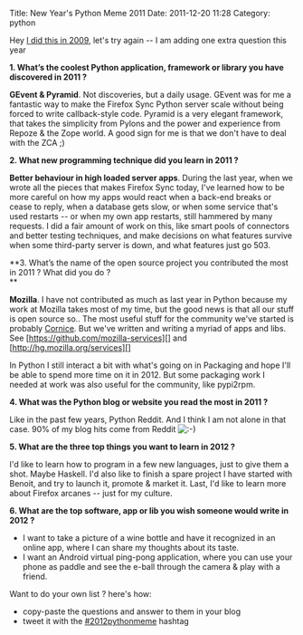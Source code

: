 Title: New Year&#039;s Python Meme 2011
Date: 2011-12-20 11:28
Category: python

Hey [I did this in 2009][], let's try again -- I am adding one extra
question this year   
  
**1. What’s the coolest Python application, framework or library you
have discovered in 2011 ?**   
  
**GEvent & Pyramid**. Not discoveries, but a daily usage. GEvent was
for me a fantastic way to make the Firefox Sync Python server scale
without being forced to write callback-style code. Pyramid is a very
elegant framework, that takes the simplicity from Pylons and the power
and experience from Repoze & the Zope world. A good sign for me is that
we don't have to deal with the ZCA ;)   
  
**2. What new programming technique did you learn in 2011 ?**   
  
**Better behaviour in high loaded server apps**. During the last year,
when we wrote all the pieces that makes Firefox Sync today, I've learned
how to be more careful on how my apps would react when a back-end breaks
or cease to reply, when a database gets slow, or when some service
that's used restarts -- or when my own app restarts, still hammered by
many requests. I did a fair amount of work on this, like smart pools of
connectors and better testing techniques, and make decisions on what
features survive when some third-party server is down, and what features
just go 503.   
  
**3. What’s the name of the open source project you contributed the
most in 2011 ? What did you do ?   
**   
  
**Mozilla**. I have not contributed as much as last year in Python
because my work at Mozilla takes most of my time, but the good news is
that all our stuff is open source so.. The most useful stuff for the
community we've started is probably [Cornice][]. But we've written and
writing a myriad of apps and libs. See
[https://github.com/mozilla-services][] and
[http://hg.mozilla.org/services][]   
  
In Python I still interact a bit with what's going on in Packaging and
hope I'll be able to spend more time on it in 2012. But some packaging
work I needed at work was also useful for the community, like pypi2rpm.
  
  
**4. What was the Python blog or website you read the most in 2011 ?**
  
  
Like in the past few years, Python Reddit. And I think I am not alone
in that case. 90% of my blog hits come from Reddit ![:-)][]   
  
**5. What are the three top things you want to learn in 2012 ?**   
  
I'd like to learn how to program in a few new languages, just to give
them a shot. Maybe Haskell. I'd also like to finish a spare project I
have started with Benoit, and try to launch it, promote & market it.
Last, I'd like to learn more about Firefox arcanes -- just for my
culture.   
  
**6. What are the top software, app or lib you wish someone would write
in 2012 ?**   
-   I want to take a picture of a wine bottle and have it recognized in
    an online app, where I can share my thoughts about its taste.
-   I want an Android virtual ping-pong application, where you can use
    your phone as paddle and see the e-ball through the camera & play
    with a friend.

  
Want to do your own list ? here's how:   
-   copy-paste the questions and answer to them in your blog
-   tweet it with the [\#2012pythonmeme][] hashtag

  [I did this in 2009]: http://tarekziade.wordpress.com/2009/12/28/new-years-python-meme
  [Cornice]: https://github.com/mozilla-services/cornice
  [https://github.com/mozilla-services]: https://github.com/mozilla-services
  [http://hg.mozilla.org/services]: http://hg.mozilla.org/services
  [:-)]: https://s-ssl.wordpress.com/wp-includes/images/smilies/icon_smile.gif?m=1305848327g
  [\#2012pythonmeme]: https://twitter.com/#!/search/#2012pythonmeme
